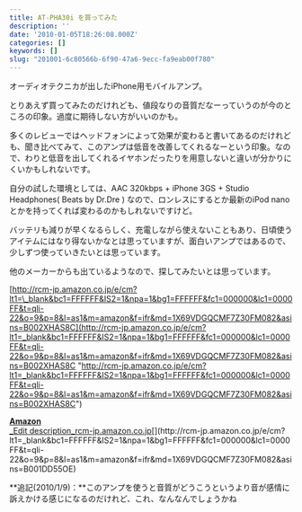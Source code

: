 ```yaml
---
title: AT-PHA30i を買ってみた
description: ''
date: '2010-01-05T18:26:08.000Z'
categories: []
keywords: []
slug: "201001-6c80566b-6f90-47a6-9ecc-fa9eab00f780"
---
```

オーディオテクニカが出したiPhone用モバイルアンプ。

とりあえず買ってみたのだけれども、値段なりの音質だなーっていうのが今のところの印象。過度に期待しない方がいいのかも。

多くのレビューではヘッドフォンによって効果が変わると書いてあるのだけれども、聞き比べてみて、このアンプは低音を改善してくれるなーという印象。なので、わりと低音を出してくれるイヤホンだったりを用意しないと違いが分かりにくいかもしれないです。

自分の試した環境としては、AAC 320kbps + iPhone 3GS + Studio Headphones( Beats by Dr.Dre ) なので、ロンレスにするとか最新のiPod nanoとかを持ってくれば変わるのかもしれないですけど。

バッテリも減りが早くなるらしく、充電しながら使えないこともあり、日頃使うアイテムにはなり得ないかなとは思っていますが、面白いアンプではあるので、少しずつ使っていきたいとは思っています。

他のメーカーからも出ているようなので、探してみたいとは思っています。

[http://rcm-jp.amazon.co.jp/e/cm?lt1=\_blank&bc1=FFFFFF&IS2=1&npa=1&bg1=FFFFFF&fc1=000000&lc1=0000FF&t=qli-22&o=9&p=8&l=as1&m=amazon&f=ifr&md=1X69VDGQCMF7Z30FM082&asins=B002XHAS8C](http://rcm-jp.amazon.co.jp/e/cm?lt1=_blank&bc1=FFFFFF&IS2=1&npa=1&bg1=FFFFFF&fc1=000000&lc1=0000FF&t=qli-22&o=9&p=8&l=as1&m=amazon&f=ifr&md=1X69VDGQCMF7Z30FM082&asins=B002XHAS8C "http://rcm-jp.amazon.co.jp/e/cm?lt1=_blank&bc1=FFFFFF&IS2=1&npa=1&bg1=FFFFFF&fc1=000000&lc1=0000FF&t=qli-22&o=9&p=8&l=as1&m=amazon&f=ifr&md=1X69VDGQCMF7Z30FM082&asins=B002XHAS8C")

[**Amazon**  
_Edit description_rcm-jp.amazon.co.jp](http://rcm-jp.amazon.co.jp/e/cm?lt1=_blank&bc1=FFFFFF&IS2=1&npa=1&bg1=FFFFFF&fc1=000000&lc1=0000FF&t=qli-22&o=9&p=8&l=as1&m=amazon&f=ifr&md=1X69VDGQCMF7Z30FM082&asins=B001DD55OE "http://rcm-jp.amazon.co.jp/e/cm?lt1=_blank&bc1=FFFFFF&IS2=1&npa=1&bg1=FFFFFF&fc1=000000&lc1=0000FF&t=qli-22&o=9&p=8&l=as1&m=amazon&f=ifr&md=1X69VDGQCMF7Z30FM082&asins=B001DD55OE")[](http://rcm-jp.amazon.co.jp/e/cm?lt1=_blank&bc1=FFFFFF&IS2=1&npa=1&bg1=FFFFFF&fc1=000000&lc1=0000FF&t=qli-22&o=9&p=8&l=as1&m=amazon&f=ifr&md=1X69VDGQCMF7Z30FM082&asins=B001DD55OE)

**追記(2010/1/9)：**このアンプを使うと音質がどうこうというより音が感情に訴えかける感じになるのだけれど、これ、なんなんでしょうかね